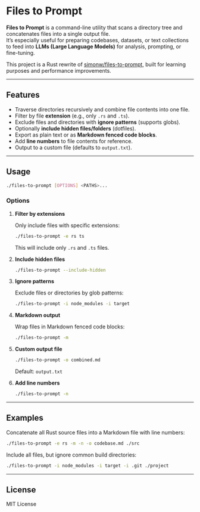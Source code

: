 # Files to Prompt

**Files to Prompt** is a command-line utility that scans a directory tree and concatenates files into a single output file.  
It’s especially useful for preparing codebases, datasets, or text collections to feed into **LLMs (Large Language Models)** for analysis, prompting, or fine-tuning.

This project is a Rust rewrite of [simonw/files-to-prompt](https://github.com/simonw/files-to-prompt), built for learning purposes and performance improvements.

---

## Features

- Traverse directories recursively and combine file contents into one file.
- Filter by file **extension** (e.g., only `.rs` and `.ts`).
- Exclude files and directories with **ignore patterns** (supports globs).
- Optionally **include hidden files/folders** (dotfiles).
- Export as plain text or as **Markdown fenced code blocks**.
- Add **line numbers** to file contents for reference.
- Output to a custom file (defaults to `output.txt`).

---

## Usage

```bash
./files-to-prompt [OPTIONS] <PATHS>...
```

### Options

1. **Filter by extensions**

   Only include files with specific extensions:

   ```bash
   ./files-to-prompt -e rs ts
   ```

   This will include only `.rs` and `.ts` files.

2. **Include hidden files**

   ```bash
   ./files-to-prompt --include-hidden
   ```

3. **Ignore patterns**

   Exclude files or directories by glob patterns:

   ```bash
   ./files-to-prompt -i node_modules -i target
   ```

4. **Markdown output**

   Wrap files in Markdown fenced code blocks:

   ```bash
   ./files-to-prompt -m
   ```

5. **Custom output file**

   ```bash
   ./files-to-prompt -o combined.md
   ```

   Default: `output.txt`

6. **Add line numbers**

   ```bash
   ./files-to-prompt -n
   ```

---

## Examples

Concatenate all Rust source files into a Markdown file with line numbers:

```bash
./files-to-prompt -e rs -m -n -o codebase.md ./src
```

Include all files, but ignore common build directories:

```bash
./files-to-prompt -i node_modules -i target -i .git ./project
```
---

## License

MIT License
